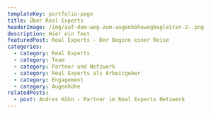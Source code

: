 ```yaml
---
templateKey: portfolio-page
title: Über Real Experts
headerImage: /img/auf-dem-weg-zum-augenhöhewegbegleiter-2-.png
description: Hier ein Text
featuredPost: Real Experts - Der Beginn einer Reise
categories:
  - category: Real Experts
  - category: Team
  - category: Partner und Netzwerk
  - category: Real Experts als Arbeitgeber
  - category: Engagement
  - category: Augenhöhe
relatedPosts:
  - post: Andres Kühn - Partner im Real Experts Netzwerk
---
```


